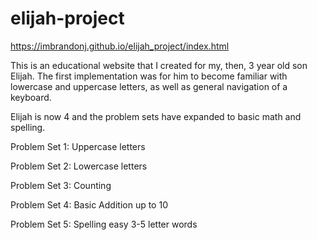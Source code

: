 # elijah-project

https://imbrandonj.github.io/elijah_project/index.html
 

This is an educational website that I created for my, then, 3 year old son Elijah. 
The first implementation was for him to become familiar with lowercase and uppercase letters,
as well as general navigation of a keyboard.

Elijah is now 4 and the problem sets have expanded to basic math and spelling.


Problem Set 1:
Uppercase letters
 
Problem Set 2:
Lowercase letters
 
Problem Set 3:
Counting

Problem Set 4:
Basic Addition up to 10

Problem Set 5:
Spelling easy 3-5 letter words
